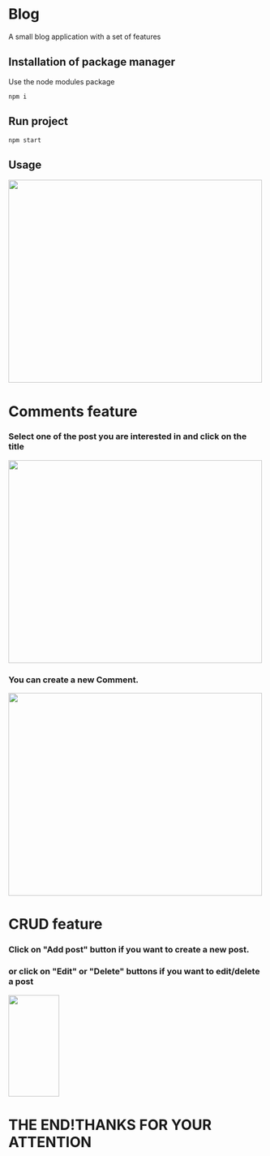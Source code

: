 

<h1>Blog</h1>
A small blog application with a set of features


## Installation of package manager

Use the node modules package 

```
npm i
```
## Run project
```
npm start
```

## Usage

<img src="https://user-images.githubusercontent.com/72801356/173776783-5f80de3a-5833-444b-9add-71f40c5ea65b.png" width="500" height="400">

<h1>Comments feature</h1>
<h3>Select one of the post you are interested in and click on the title</h3>

<img src="https://user-images.githubusercontent.com/72801356/173777076-bd614ccd-6e00-4900-9ea8-d9a156fca4f1.png" width="500" height="400">
<h3>You can create a new Comment.</h3>
<img src="https://user-images.githubusercontent.com/72801356/173777632-c0774321-be75-40ce-a3e4-7cd73165a828.png" width="500" height="400">

<h1>CRUD feature</h2>
<h3>Click on "Add post" button if you want to create a new post.</h3>

<h3>or click on "Edit" or "Delete" buttons if you want to edit/delete a post</h3>
<img src="https://user-images.githubusercontent.com/72801356/173777817-07eab2f8-8dc7-481d-a030-3f595a5358c3.png" width="100" height="200">
 
<h1>THE END!THANKS FOR YOUR ATTENTION</h1>
